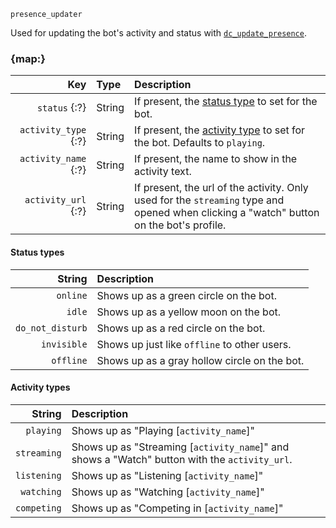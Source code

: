 `presence_updater`

Used for updating the bot's activity and status with [`dc_update_presence`](/functions/bot/update-presence.md).


### {map:}

|                  Key | Type   | Description                                                                                                                             |
|---------------------:|:-------|:----------------------------------------------------------------------------------------------------------------------------------------|
|        `status` {:?} | String | If present, the [status type](#status-types) to set for the bot.                                                                        |
| `activity_type` {:?} | String | If present, the [activity type](#activity-types) to set for the bot. Defaults to `playing`.                                             |
| `activity_name` {:?} | String | If present, the name to show in the activity text.                                                                                      |
|  `activity_url` {:?} | String | If present, the url of the activity. Only used for the `streaming` type and opened when clicking a "watch" button on the bot's profile. |

#### Status types

|           String | Description                                  |
|-----------------:|:---------------------------------------------|
|         `online` | Shows up as a green circle on the bot.       |
|           `idle` | Shows up as a yellow moon on the bot.        |
| `do_not_disturb` | Shows up as a red circle on the bot.         |
|      `invisible` | Shows up just like `offline` to other users. |
|        `offline` | Shows up as a gray hollow circle on the bot. |

#### Activity types

|      String | Description                                                                                     |
|------------:|:------------------------------------------------------------------------------------------------|
|   `playing` | Shows up as "Playing \[`activity_name`\]"                                                       |
| `streaming` | Shows up as "Streaming \[`activity_name`\]" and shows a "Watch" button with the `activity_url`. |
| `listening` | Shows up as "Listening \[`activity_name`\]"                                                     |
|  `watching` | Shows up as "Watching \[`activity_name`\]"                                                      |
| `competing` | Shows up as "Competing in \[`activity_name`\]"                                                  |